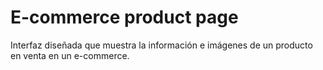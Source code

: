 # E-commerce product page

Interfaz diseñada que muestra la información e imágenes de un producto en venta en un e-commerce.

